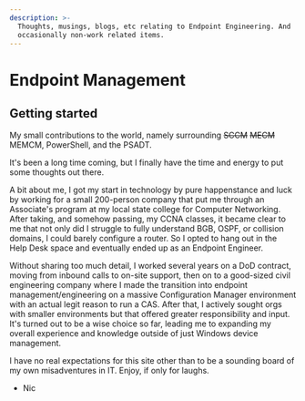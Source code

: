 ```yaml
---
description: >-
  Thoughts, musings, blogs, etc relating to Endpoint Engineering. And
  occasionally non-work related items.
---
```


# Endpoint Management

## Getting started

My small contributions to the world, namely surrounding ~~SCCM~~ ~~MECM~~ MEMCM, PowerShell, and the PSADT.

It's been a long time coming, but I finally have the time and energy to put some thoughts out there.

A bit about me, I got my start in technology by pure happenstance and luck by working for a small 200-person company that put me through an Associate's program at my local state college for Computer Networking. After taking, and somehow passing, my CCNA classes, it became clear to me that not only did I struggle to fully understand BGB, OSPF, or collision domains, I could barely configure a router. So I opted to hang out in the Help Desk space and eventually ended up as an Endpoint Engineer.

Without sharing too much detail, I worked several years on a DoD contract, moving from inbound calls to on-site support, then on to a good-sized civil engineering company where I made the transition into endpoint management/engineering on a massive Configuration Manager environment with an actual legit reason to run a CAS. After that, I actively sought orgs with smaller environments but that offered greater responsibility and input. It's turned out to be a wise choice so far, leading me to expanding my overall experience and knowledge outside of just Windows device management.

I have no real expectations for this site other than to be a sounding board of my own misadventures in IT. Enjoy, if only for laughs.  
- Nic

